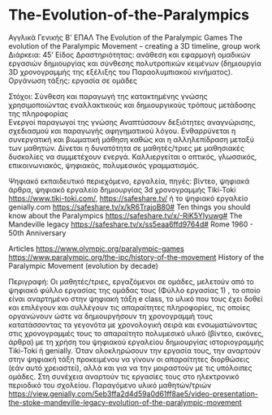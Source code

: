 # The-Evolution-of-the-Paralympics
Αγγλικά Γενικής Β' ΕΠΑΛ  The Evolution of the  Paralympic Games
The evolution of the Paralympic Movement – creating a 3D timeline, group work
Διάρκεια: 45’
Είδος Δραστηριότητας: ανάθεση και εφαρμογή ομαδικών εργασιών δημιουργίας και σύνθεσης πολυτροπικών κειμένων (δημιουργία  3D χρονογραμμής της εξέλιξης του Παραολυμπιακού κινήματος). 
Οργάνωση τάξης: εργασία σε ομάδες

Στόχοι:
Σύνθεση και παραγωγή της κατακτημένης γνώσης χρησιμοποιώντας εναλλακτικούς και δημιουργικούς τρόπους μετάδοσης της πληροφορίας  
Ενεργοί παραγωγοί της γνώσης
Αναπτύσσουν δεξιότητες αναγνώρισης, σχεδιασμού και παραγωγής αφηγηματικού λόγου. 
Ενθαρρύνεται η συνεργατική και βιωματική μάθηση καθώς και η αλληλεπίδραση μεταξύ των μαθητών. 
Δίνεται η δυνατότητα σε μαθητές/τριες με μαθησιακές δυσκολίες να συμμετέχουν ενεργά. 
Καλλιεργείται ο οπτικός, γλωσσικός, επικοινωνιακός, ψηφιακός, πολυμεσικός γραμματισμός. 

Ψηφιακό εκπαιδευτικό περιεχόμενο, εργαλεία, πηγές:
βίντεο, ψηφιακά άρθρα, ψηφιακό εργαλείο δημιουργίας 3d χρονογραμμής Tiki-Toki  https://www.tiki-toki.com/, https://safeshare.tv/ ή το ψηφιακό εργαλείο genially.com
https://safeshare.tv/x/kR6TrajoB80#  Ten things you should know about the Paralympics
https://safeshare.tv/x/-RiK5Ylyuwg# The Mandeville legacy
https://safeshare.tv/x/ss5eaa6ffd9764d# Rome 1960 - 50th Anniversary


Articles
https://www.olympic.org/paralympic-games
https://www.paralympic.org/the-ipc/history-of-the-movement History of the Paralympic Movement (evolution by decade)


Περιγραφή:
Οι μαθητές/τριες, εργαζόμενοι σε ομάδες, μελετούν από το ψηφιακό φύλλο εργασίας της ομάδας τους (Φύλλο εργασίας 1) , το οποίο είναι αναρτημένο στην ψηφιακή τάξη e class, το υλικό που τους έχει δοθεί και επιλέγουν και συλλέγουν τις απαραίτητες πληροφορίες, τις οποίες οργανώνουν ώστε να δημιουργήσουν τη χρονογραμμή τους κατατάσσοντας τα γεγονότα με χρονολογική σειρά και ενσωματώνοντας στις χρονογραμμές τους το απαραίτητο πολυμεσικό υλικό (βίντεο, εικόνες, άρθρα) με τη χρήση του ψηφιακού εργαλείου δημιουργίας ιστοριογραμμής Tiki-Toki ή genially. Όταν ολοκληρώσουν την εργασία τους, την αναρτούν στην ψηφιακή τάξη προκειμένου να γίνουν οι απαραίτητες διορθώσεις (εάν αυτό χρειαστεί), αλλά και για να την μοιραστούν με τις υπόλοιπες ομάδες. Στη συνέχεια αναρτούν τις εργασίες τους στο ηλεκτρονικό περιοδικό του σχολείου. 
Παραγόμενο υλικό μαθητών/τριών https://view.genially.com/5eb3ffa2d4d59a0d61ff8ae5/video-presentation-the-stoke-mandeville-legacy-evolution-of-the-paralympic-movement

